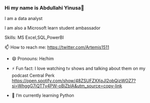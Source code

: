 ### Hi my name is Abdullahi Yinusa👋
 I am a data analyst 
 
I am also a Microsoft learn student ambassador

Skills: MS Excel,SQL,PowerBI

📫 How to reach me: https://twitter.com/Artemis1511

- 😄 Pronouns: He/him

- ⚡ Fun fact: I love watching tv shows and talking about them on my podcast Central Perk https://open.spotify.com/show/48ZSUFZXXpJl2obQjzWOZ7?si=WhggG7iQTTy4PW-oBiZblA&utm_source=copy-link
 
- 🌱 I’m currently learning Python 
<!--
**artemis1511/artemis1511** is a ✨ _special_ ✨ repository because its `README.md` (this file) appears on your GitHub profile.

Here are some ideas to get you started:

- 👯 I’m looking to collaborate on ...
- 🤔 I’m looking for help with ...
- 💬 Ask me about ...
- -->

